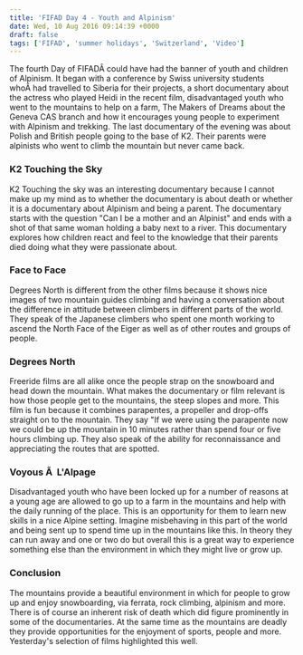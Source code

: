 ```yaml
---
title: 'FIFAD Day 4 - Youth and Alpinism'
date: Wed, 10 Aug 2016 09:14:39 +0000
draft: false
tags: ['FIFAD', 'summer holidays', 'Switzerland', 'Video']
---
```


The fourth Day of FIFADÂ could have had the banner of youth and children of Alpinism. It began with a conference by Swiss university students whoÂ had travelled to Siberia for their projects, a short documentary about the actress who played Heidi in the recent film, disadvantaged youth who went to the mountains to help on a farm, The Makers of Dreams about the Geneva CAS branch and how it encourages young people to experiment with Alpinism and trekking. The last documentary of the evening was about Polish and British people going to the base of K2. Their parents were alpinists who went to climb the mountain but never came back.

### K2 Touching the Sky

K2 Touching the sky was an interesting documentary because I cannot make up my mind as to whether the documentary is about death or whether it is a documentary about Alpinism and being a parent. The documentary starts with the question "Can I be a mother and an Alpinist" and ends with a shot of that same woman holding a baby next to a river. This documentary explores how children react and feel to the knowledge that their parents died doing what they were passionate about.

### Face to Face

Degrees North is different from the other films because it shows nice images of two mountain guides climbing and having a conversation about the difference in attitude between climbers in different parts of the world. They speak of the Japanese climbers who spent one month working to ascend the North Face of the Eiger as well as of other routes and groups of people.

### Degrees North

Freeride films are all alike once the people strap on the snowboard and head down the mountain. What makes the documentary or film relevant is how those people get to the mountains, the steep slopes and more. This film is fun because it combines parapentes, a propeller and drop-offs straight on to the mountain. They say "If we were using the parapente now we could be up the mountain in 10 minutes rather than spend four or five hours climbing up. They also speak of the ability for reconnaissance and appreciating the routes that are spotted.

### Voyous Ã  L'Alpage

Disadvantaged youth who have been locked up for a number of reasons at a young age are allowed to go up to a farm in the mountains and help with the daily running of the place. This is an opportunity for them to learn new skills in a nice Alpine setting. Imagine misbehaving in this part of the world and being sent up to spend time up in the mountains like this. In theory they can run away and one or two do but overall this is a great way to experience something else than the environment in which they might live or grow up.

### Conclusion

The mountains provide a beautiful environment in which for people to grow up and enjoy snowboarding, via ferrata, rock climbing, alpinism and more. There is of course an inherent risk of death which did figure prominently in some of the documentaries. At the same time as the mountains are deadly they provide opportunities for the enjoyment of sports, people and more. Yesterday's selection of films highlighted this well.